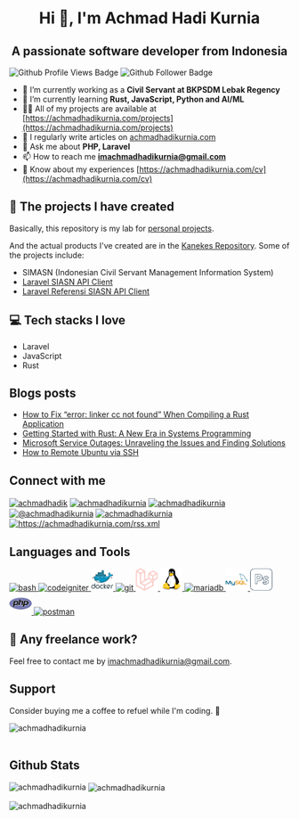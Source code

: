 <h1 align="center">Hi 👋, I'm Achmad Hadi Kurnia</h1>
<h2 align="center">A passionate software developer from Indonesia</h2>

<p align="left">
<img src="https://komarev.com/ghpvc/?username=achmadhadikurnia&label=Profile%20views&color=0e75b6&style=flat" alt="Github Profile Views Badge" /> 
<img src="https://img.shields.io/github/followers/achmadhadikurnia" alt="Github Follower Badge" /> 
</p>

- 🔭 I’m currently working as a **Civil Servant at BKPSDM Lebak Regency**
- 🌱 I’m currently learning **Rust, JavaScript, Python and AI/ML**
- 👨‍💻 All of my projects are available at [https://achmadhadikurnia.com/projects](https://achmadhadikurnia.com/projects)
- 📝 I regularly write articles on [achmadhadikurnia.com](achmadhadikurnia.com)
- 💬 Ask me about **PHP, Laravel**
- 📫 How to reach me **imachmadhadikurnia@gmail.com**
- 📄 Know about my experiences [https://achmadhadikurnia.com/cv](https://achmadhadikurnia.com/cv)

<h2 align="left">🚀 The projects I have created</h2>

Basically, this repository is my lab for [personal projects](https://github.com/achmadhadikurnia?tab=repositories).

And the actual products I've created are in the [Kanekes Repository](https://github.com/achmadhadikurnia?tab=repositories). Some of the projects include:

- SIMASN (Indonesian Civil Servant Management Information System)
- [Laravel SIASN API Client](https://github.com/kanekescom/laravel-siasn-api)
- [Laravel Referensi SIASN API Client](https://github.com/kanekescom/laravel-siasn-referensi-api)

<h2 align="left">💻️ Tech stacks I love</h2>

- Laravel
- JavaScript
- Rust

<h2 align="left">Blogs posts</h2>

<!-- BLOG-POST-LIST:START -->
- [How to Fix “error: linker cc not found” When Compiling a Rust Application](https://achmadhadikurnia.medium.com/how-to-fix-error-linker-cc-not-found-when-compiling-a-rust-application-77aefb35f70b?source=rss-95cb7286dc92------2)
- [Getting Started with Rust: A New Era in Systems Programming](https://achmadhadikurnia.medium.com/getting-started-with-rust-a-new-era-in-systems-programming-92e7165f75b8?source=rss-95cb7286dc92------2)
- [Microsoft Service Outages: Unraveling the Issues and Finding Solutions](https://achmadhadikurnia.medium.com/microsoft-service-outages-unraveling-the-issues-and-finding-solutions-ad3984b99a0e?source=rss-95cb7286dc92------2)
- [How to Remote Ubuntu via SSH](https://achmadhadikurnia.medium.com/how-to-remote-ubuntu-via-ssh-a91ba532582b?source=rss-95cb7286dc92------2)
<!-- BLOG-POST-LIST:END -->

<h2 align="left">Connect with me</h2>
<p align="left">
<a href="https://twitter.com/achmadhadik" target="blank"><img align="center" src="https://raw.githubusercontent.com/rahuldkjain/github-profile-readme-generator/master/src/images/icons/Social/twitter.svg" alt="achmadhadik" height="30" width="40" /></a>
<a href="https://linkedin.com/in/achmadhadikurnia" target="blank"><img align="center" src="https://raw.githubusercontent.com/rahuldkjain/github-profile-readme-generator/master/src/images/icons/Social/linked-in-alt.svg" alt="achmadhadikurnia" height="30" width="40" /></a>
<a href="https://instagram.com/achmadhadikurnia" target="blank"><img align="center" src="https://raw.githubusercontent.com/rahuldkjain/github-profile-readme-generator/master/src/images/icons/Social/instagram.svg" alt="achmadhadikurnia" height="30" width="40" /></a>
<a href="https://medium.com/@achmadhadikurnia" target="blank"><img align="center" src="https://raw.githubusercontent.com/rahuldkjain/github-profile-readme-generator/master/src/images/icons/Social/medium.svg" alt="@achmadhadikurnia" height="30" width="40" /></a>
<a href="https://www.youtube.com/c/achmadhadikurnia" target="blank"><img align="center" src="https://raw.githubusercontent.com/rahuldkjain/github-profile-readme-generator/master/src/images/icons/Social/youtube.svg" alt="achmadhadikurnia" height="30" width="40" /></a>
<a href="/https://achmadhadikurnia.com/rss.xml" target="blank"><img align="center" src="https://raw.githubusercontent.com/rahuldkjain/github-profile-readme-generator/master/src/images/icons/Social/rss.svg" alt="https://achmadhadikurnia.com/rss.xml" height="30" width="40" /></a>
</p>

<h2 align="left">Languages and Tools</h2>
<p align="left"> <a href="https://www.gnu.org/software/bash/" target="_blank" rel="noreferrer"> <img src="https://www.vectorlogo.zone/logos/gnu_bash/gnu_bash-icon.svg" alt="bash" width="40" height="40"/> </a> <a href="https://codeigniter.com" target="_blank" rel="noreferrer"> <img src="https://cdn.worldvectorlogo.com/logos/codeigniter.svg" alt="codeigniter" width="40" height="40"/> </a> <a href="https://www.docker.com/" target="_blank" rel="noreferrer"> <img src="https://raw.githubusercontent.com/devicons/devicon/master/icons/docker/docker-original-wordmark.svg" alt="docker" width="40" height="40"/> </a> <a href="https://git-scm.com/" target="_blank" rel="noreferrer"> <img src="https://www.vectorlogo.zone/logos/git-scm/git-scm-icon.svg" alt="git" width="40" height="40"/> </a> <a href="https://laravel.com/" target="_blank" rel="noreferrer"> <img src="https://raw.githubusercontent.com/devicons/devicon/master/icons/laravel/laravel-line.svg" alt="laravel" width="40" height="40"/> </a> <a href="https://www.linux.org/" target="_blank" rel="noreferrer"> <img src="https://raw.githubusercontent.com/devicons/devicon/master/icons/linux/linux-original.svg" alt="linux" width="40" height="40"/> </a> <a href="https://mariadb.org/" target="_blank" rel="noreferrer"> <img src="https://www.vectorlogo.zone/logos/mariadb/mariadb-icon.svg" alt="mariadb" width="40" height="40"/> </a> <a href="https://www.mysql.com/" target="_blank" rel="noreferrer"> <img src="https://raw.githubusercontent.com/devicons/devicon/master/icons/mysql/mysql-original-wordmark.svg" alt="mysql" width="40" height="40"/> </a> <a href="https://www.photoshop.com/en" target="_blank" rel="noreferrer"> <img src="https://raw.githubusercontent.com/devicons/devicon/master/icons/photoshop/photoshop-line.svg" alt="photoshop" width="40" height="40"/> </a> <a href="https://www.php.net" target="_blank" rel="noreferrer"> <img src="https://raw.githubusercontent.com/devicons/devicon/master/icons/php/php-original.svg" alt="php" width="40" height="40"/> </a> <a href="https://postman.com" target="_blank" rel="noreferrer"> <img src="https://www.vectorlogo.zone/logos/getpostman/getpostman-icon.svg" alt="postman" width="40" height="40"/> </a> </p>

<h2 align="left">💼 Any freelance work?</h2>
<p>Feel free to contact me by <a href="mailto:imachmadhadikurnia@gmail.com">imachmadhadikurnia@gmail.com</a>.</p>

<h2 align="left">Support</h2>
<p>Consider buying me a coffee to refuel while I'm coding. 🎉</p>
<p><a href="https://www.buymeacoffee.com/achmadhadikurnia"> <img align="left" src="https://cdn.buymeacoffee.com/buttons/v2/default-yellow.png" height="50" width="210" alt="achmadhadikurnia" /></a></p><br><br>


<h2 align="left">Github Stats</h2>
<p><img align="left" src="https://github-readme-stats.vercel.app/api/top-langs?username=achmadhadikurnia&show_icons=true&locale=en&layout=compact" alt="achmadhadikurnia" /></p>

<p>&nbsp;<img align="center" src="https://github-readme-stats.vercel.app/api?username=achmadhadikurnia&show_icons=true&locale=en" alt="achmadhadikurnia" /></p>

<p><img align="center" src="https://github-readme-streak-stats.herokuapp.com/?user=achmadhadikurnia&" alt="achmadhadikurnia" /></p>
